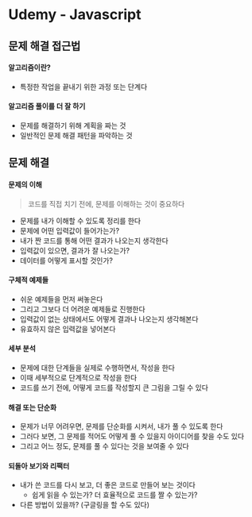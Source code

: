 # Udemy - Javascript



## 문제 해결 접근법

#### 알고리즘이란?

- 특정한 작업을 끝내기 위한 과정 또는 단계다



#### 알고리즘 풀이를 더 잘 하기

- 문제를 해결하기 위해 계획을 짜는 것
- 일반적인 문제 해결 패턴을 파악하는 것



## 문제 해결

#### 문제의 이해

> 코드를 직접 치기 전에, 문제를 이해하는 것이 중요하다

- 문제를 내가 이해할 수 있도록 정리를 한다
- 문제에 어떤 입력값이 들어가는가?
- 내가 짠 코드를 통해 어떤 결과가 나오는지 생각한다
- 입력값이 있으면, 결과가 잘 나오는가?
- 데이터를 어떻게 표시할 것인가?



#### 구체적 예제들

- 쉬운 예제들을 먼저 써놓은다 
- 그리고 그보다 더 어려운 예제들로 진행한다
- 입력값이 없는 상태에서도 어떻게 결과나 나오는지 생각해본다
-  유효하지 않은 입력값을 넣어본다



#### 세부 분석

- 문제에 대한 단계들을 실제로 수행하면서, 작성을 한다
- 이때 세부적으로 단계적으로 작성을 한다
- 코드를 쓰기 전에, 어떻게 코드를 작성할지 큰 그림을 그릴 수 있다



#### 해결 또는 단순화

- 문제가 너무 어려우면, 문제를 단순화를 시켜서, 내가 풀 수 있도록 한다
- 그러다 보면, 그 문제를 적어도 어떻게 풀 수 있을지 아이디어를 찾을 수도 있다
- 그리고 어느 정도, 문제를 풀 수 있다는 것을 보여줄 수 있다



#### 되돌아 보기와 리팩터

- 내가 쓴 코드를 다시 보고, 더 좋은 코드로 만들어 보는 것이다
  - 쉽게 읽을 수 있는가? 더 효율적으로 코드를 짤 수 있는가?
- 다른 방법이 있을까? (구글링을 할 수도 있다)

